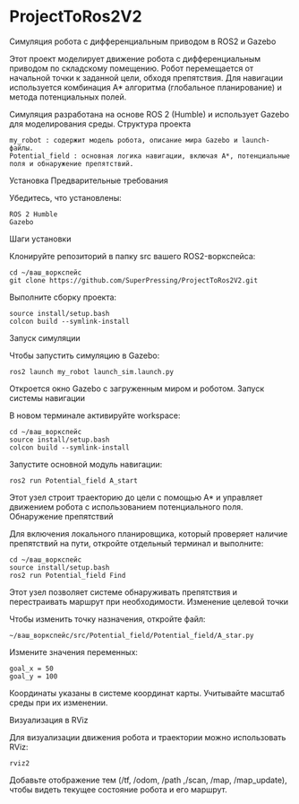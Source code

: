 # ProjectToRos2V2
Симуляция робота с дифференциальным приводом в ROS2 и Gazebo 

Этот проект моделирует движение робота с дифференциальным приводом по складскому помещению. Робот перемещается от начальной точки к заданной цели, обходя препятствия. Для навигации используется комбинация A* алгоритма (глобальное планирование) и метода потенциальных полей. 

Симуляция разработана на основе ROS 2 (Humble) и использует Gazebo для моделирования среды. 
Структура проекта 

    my_robot : содержит модель робота, описание мира Gazebo и launch-файлы.
    Potential_field : основная логика навигации, включая A*, потенциальные поля и обнаружение препятствий.
     

Установка 
Предварительные требования 

Убедитесь, что установлены: 

    ROS 2 Humble
    Gazebo
     

Шаги установки 

Клонируйте репозиторий в папку src вашего ROS2-воркспейса:
     
	cd ~/ваш_воркспейс
	git clone https://github.com/SuperPressing/ProjectToRos2V2.git
 
Выполните сборку проекта:
     

	source install/setup.bash 
	colcon build --symlink-install
 
Запуск симуляции 

Чтобы запустить симуляцию в Gazebo: 

	ros2 launch my_robot launch_sim.launch.py
 
 
Откроется окно Gazebo с загруженным миром и роботом. 
Запуск системы навигации 

В новом терминале активируйте workspace: 

	cd ~/ваш_воркспейс
	source install/setup.bash
	colcon build --symlink-install
 
Запустите основной модуль навигации: 

	ros2 run Potential_field A_start

Этот узел строит траекторию до цели с помощью A* и управляет движением робота с использованием потенциального поля. 
Обнаружение препятствий 

Для включения локального планировщика, который проверяет наличие препятствий на пути, откройте отдельный терминал и выполните:
 
	cd ~/ваш_воркспейс
	source install/setup.bash
	ros2 run Potential_field Find
 
Этот узел позволяет системе обнаруживать препятствия и перестраивать маршрут при необходимости. 
Изменение целевой точки 

Чтобы изменить точку назначения, откройте файл: 
 
	~/ваш_воркспейс/src/Potential_field/Potential_field/A_star.py
 
Измените значения переменных: 

	goal_x = 50
	goal_y = 100
 
Координаты указаны в системе координат карты. Учитывайте масштаб среды при их изменении. 
     

Визуализация в RViz

Для визуализации движения робота и траектории можно использовать RViz: 

	rviz2
 

Добавьте отображение тем (/tf, /odom, /path ,/scan, /map, /map_update), чтобы видеть текущее состояние робота и его маршрут. 

